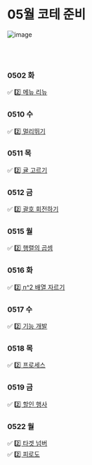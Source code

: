 # 05월 코테 준비
![image](https://github.com/8x15yz/Algorithm-Solutions/assets/87743473/ebecbe80-ba0f-4688-ace9-bcae26dd6c4c)


<br><br>
### 0502 화
✅ [2️⃣ 메뉴 리뉴](https://github.com/8x15yz/Algorithm-Solutions/blob/main/2023/programers/04/%EB%A9%94%EB%89%B4%EB%A6%AC%EB%89%B4%EC%96%BC.py) <br>

### 0510 수
✅ [2️⃣ 멀리뛰기](멀리뛰기.py) <br>

### 0511 목
✅ [2️⃣ 귤 고르기](귤고르기.py) <br>

### 0512 금
✅ [2️⃣ 괄호 회전하기](괄호회전하기.py) <br>

### 0515 월
✅ [2️⃣ 행렬의 곱셈](행렬의곱셈.py) <br>

### 0516 화
✅ [2️⃣ n^2 배열 자르기](n2배열자르기.py) <br>

### 0517 수
✅ [2️⃣ 기능 개발](기능개발.py) <br>

### 0518 목
✅ [2️⃣ 프로세스](프로세스.py) <br>

### 0519 금
✅ [2️⃣ 할인 행사](할인행사.py) <br>

### 0522 월
✅ [2️⃣ 타겟 넘버](타겟넘버.py) <br>
✅ [2️⃣ 피로도](피로도.py) <br>

